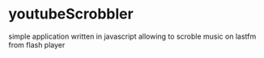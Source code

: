 youtubeScrobbler
================

simple application written in javascript allowing to scroble music on lastfm from flash player
